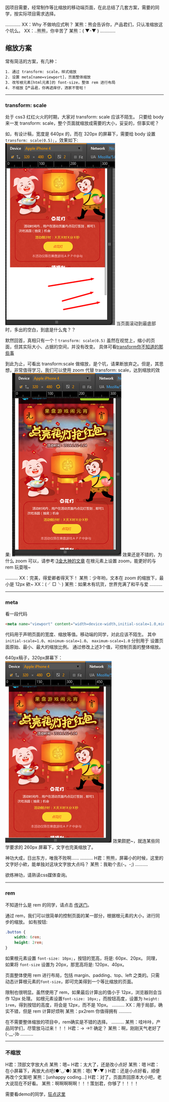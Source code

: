 因项目需要，经常制作等比缩放的移动端页面，在此总结了几套方案，需要的同学，按实际项目需求选择。

............
XX：Why 不做响应式咧？
某熊：熊会告诉你，产品君们，只认准缩放这个坑么。
XX：..熊熊，你辛苦了
某熊：( ▼-▼ )
............


## 缩放方案

常有简洁的方案，有几种：

	1. 通过 transform: scale，样式缩放
	2. 设置 meta[name=viewport]，页面整体缩放
	3. 改写根元素[html元素]的 font-size，整体 rem 进行布局
	4. 不缩放【产品君，你再遮痒仔，洒家不管啦！

-------

### transform: scale

处于 css3 红红火火的时期，大家对 transform: scale 应该不陌生。
只要给 body 来一发 transform: scale，整个页面就缩放成需要的大小，妥妥的，但事实呢？

如，有设计稿，宽度是 640px 的，而在 320px 的屏幕下，需要给 body 设置 ``` transform: scale(0.5); ```，效果如下:
![scale0.5](./assert/scale05.png)
当页面滚动到最底部时，多出的空白，到底是什么鬼？？

默然回首，真相只有一个！``` transform: scale(0.5) ``` 虽然在视觉上，缩小的页面，但其实际大小、占据的空间，并没有改变。
具体可看[transform你不知道的那些事](http://sentsin.com/web/999.html)

到此为止，可看出 transform:scale 做缩放，是个坑，请果断放弃之。但是，其思想，非常值得学习，我们可以使用 zoom 代替 transform: scale，达到缩放的效果:
![zoom](./assert/zoom.png)
效果还是不错的，为什么 zoom 可以，请参考:[3金大神的文章](http://www.zhangxinxu.com/wordpress/2015/11/zoom-transform-scale-diff/)
在根元素上设置 zoom，能更好的与 rem 玩耍哦~

..........
XX：完美，得爱卿者得天下！
某熊：少年哟，文本在 zoom 的缩放下，最小是 12px 欸~
XX：( ╯□╰ )
某熊：如果木有坑货，世界充满了和平与爱
..........

-------

### meta

看一段代码
``` html
<meta name="viewport" content="width=device-width,initial-scale=1.0,minimum-scale=1.0,maximum-scale=1.0,user-scalable=no">
```
代码用于声明页面的宽度、缩放等值。移动端的同学，对此应该不陌生。
其中 ``` initial-scale=1.0```、``` minimum-scale=1.0 ```、 ``` maximum-scale=1.0 ``` 分别用于 设置页面原始、最小、最大的缩放比例。
通过修改上述3个值，可控制页面的整体缩放。

640px稿子，320px屏幕下：
![meta](./assert/meta.png)
效果颇肥~，就连某些同学要求的 260px 屏幕下，文字也完美缩放了。

神功大成，日出东方，唯我不败啊......
..........
H君：熊熊，屏幕小的时候，这里的文字好小欸，能单独对这块文字放大点吗？
某熊：我勒个去(-。-;)
..........

欲练神功，请熟读css媒体查询。

-----

### rem

不知道什么是 rem 的同学，请点击 [传送门](http://www.w3cplus.com/css3/define-font-size-with-css3-rem)。

通过 rem，我们可以很简单的控制页面的某一部分，根据根元素的大小，进行同步的缩放。
如有按钮:
``` css
.button {
	width: 6rem;
	height: 2rem;
}
```
如果根元素设置 ``` font-size: 10px; ```，按钮的宽高，将是: 60px、20px。
同理，如果将 ``` font-size ``` 设置为 20px，那宽高将是: 120px、40px。

页面整体使用 rem 进行布局，包括 margin、padding、top、left 之类的。只需动态计算根元素的``` font-size ```，即可完美得到一个等比缩放的页面。

限制也很明显。虽然使用了 rem，如果最后计算出的值小于 12px，浏览器则会当作 12px 处理。
如根元素设置``` font-size: 10px; ```，而按钮高度，设置为 ``` height: 1rem ```，得到按钮的高度，将会是 12px，而不是 10px。
..........
XX：用于局部，确实不错，但是 rem 计算好烦咧
某熊：px2rem 你值得拥有
..........

在不需要整体缩放的项目中，rem确实是不错的选择。
..........
某熊：哇咔咔，产品同学们，尽管放马过来！！！
H君：→ →!! 确定？
某熊：啊，刚刚天气老好了(-__-)b
..........


-----

### 不缩放

H君：顶部文字放大点
某熊：嗯~
H君：太大了，还是改小点好
某熊：嗯
H君：在小屏幕下，再放大点吧(●'◡'●)
某熊：嗯( ▼-▼ )
H君：还是小点好看，顺便再改个文案吧
某熊：[unhappy coding...]
H君：对了，页面弄回原本大小吧，老大说现在不好看。
某熊：啊啊啊啊啊！！！策划君，你够了！！！！


需要看demo的同学，[狂点这里](./demo/index.html)
